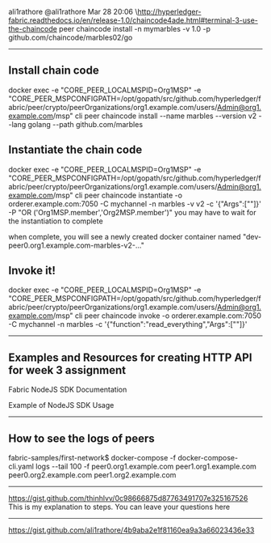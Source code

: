 ali1rathore @ali1rathore Mar 28 20:06
\http://hyperledger-fabric.readthedocs.io/en/release-1.0/chaincode4ade.html#terminal-3-use-the-chaincode
  peer chaincode install -n mymarbles -v 1.0 -p github.com/chaincode/marbles02/go

---

## Install chain code
docker exec -e "CORE_PEER_LOCALMSPID=Org1MSP" -e "CORE_PEER_MSPCONFIGPATH=/opt/gopath/src/github.com/hyperledger/fabric/peer/crypto/peerOrganizations/org1.example.com/users/Admin@org1.example.com/msp" cli peer chaincode install --name marbles --version v2 --lang golang --path github.com/marbles
## Instantiate the chain code
docker exec -e "CORE_PEER_LOCALMSPID=Org1MSP" -e "CORE_PEER_MSPCONFIGPATH=/opt/gopath/src/github.com/hyperledger/fabric/peer/crypto/peerOrganizations/org1.example.com/users/Admin@org1.example.com/msp" cli peer chaincode instantiate -o orderer.example.com:7050 -C mychannel -n marbles -v v2 -c '{"Args":[""]}' -P "OR ('Org1MSP.member','Org2MSP.member')"
you may have to wait for the instantiation to complete

when complete, you will see a newly created docker container named "dev-peer0.org1.example.com-marbles-v2-..."

## Invoke it!
docker exec -e "CORE_PEER_LOCALMSPID=Org1MSP" -e "CORE_PEER_MSPCONFIGPATH=/opt/gopath/src/github.com/hyperledger/fabric/peer/crypto/peerOrganizations/org1.example.com/users/Admin@org1.example.com/msp" cli peer chaincode invoke -o orderer.example.com:7050 -C mychannel -n marbles -c '{"function":"read_everything","Args":[""]}'

---

## Examples and Resources for creating HTTP API for week 3 assignment
Fabric NodeJS SDK Documentation

Example of NodeJS SDK Usage

---

## How to see the logs of peers

fabric-samples/first-network$ docker-compose -f docker-compose-cli.yaml logs --tail 100 -f peer0.org1.example.com peer1.org1.example.com peer0.org2.example.com peer1.org2.example.com

---

https://gist.github.com/thinhlvv/0c98666875d87763491707e325167526
This is my explanation to steps. You can leave your questions here 

---

https://gist.github.com/ali1rathore/4b9aba2e1f81160ea9a3a66023436e33

